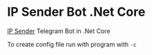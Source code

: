 # IP Sender Bot .Net Core
[IP Sender](https://github.com/HirbodBehnam/IP-Sender) Telegram Bot in .Net Core

To create config file run with program with `-c`
